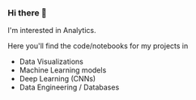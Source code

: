 ### Hi there 👋

I'm interested in Analytics. 

Here you'll find the code/notebooks for my projects in
 - Data Visualizations
 - Machine Learning models
 - Deep Learning (CNNs)
 - Data Engineering / Databases

